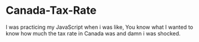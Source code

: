 # Canada-Tax-Rate
I was practicing my JavaScript when i was like, You know what I wanted to know how much the tax rate in Canada was and damn i was shocked. 
